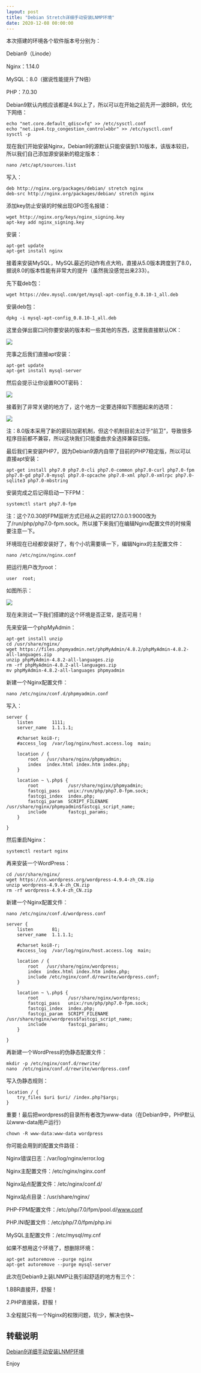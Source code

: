 ```yaml
---
layout: post
title: "Debian Stretch详细手动安装LNMP环境"
date: 2020-12-08 00:00:00
---
```


本次搭建的环境各个软件版本号分别为：

Debian9（Linode）

Nginx：1.14.0

MySQL：8.0（据说性能提升了N倍）

PHP：7.0.30

Debian9默认内核应该都是4.9以上了，所以可以在开始之前先开一波BBR，优化下网络：

```
echo "net.core.default_qdisc=fq" >> /etc/sysctl.conf
echo "net.ipv4.tcp_congestion_control=bbr" >> /etc/sysctl.conf
sysctl -p
```

现在我们开始安装Nginx，Debian9的源默认只能安装到1.10版本，该版本较旧，所以我们自己添加源安装新的稳定版本：

```
nano /etc/apt/sources.list
```

写入：

```
deb http://nginx.org/packages/debian/ stretch nginx
deb-src http://nginx.org/packages/debian/ stretch nginx
```

添加key防止安装的时候出现GPG签名报错：

```
wget http://nginx.org/keys/nginx_signing.key
apt-key add nginx_signing.key
```

安装：

```
apt-get update
apt-get install nginx
```

接着来安装MySQL，MySQL最近的动作有点大哟，直接从5.0版本跨度到了8.0，据说8.0的版本性能有非常大的提升（虽然我没感觉出来233）。

先下载deb包：

```
wget https://dev.mysql.com/get/mysql-apt-config_0.8.10-1_all.deb
```

安装deb包：

```
dpkg -i mysql-apt-config_0.8.10-1_all.deb
```

这里会弹出窗口问你要安装的版本和一些其他的东西，这里我直接默认OK：

![](/images/2020/12/debian9-install-lnmp/debian9-install-lnmp-1.png#alt=debian9-install-lnmp)

完事之后我们直接apt安装：

```
apt-get update
apt-get install mysql-server
```

然后会提示让你设置ROOT密码：

![](/images/2020/12/debian9-install-lnmp/debian9-install-lnmp-2.png#alt=debian9-install-lnmp)

接着到了非常关键的地方了，这个地方一定要选择如下图圈起来的选项：

![](/images/2020/12/debian9-install-lnmp/debian9-install-lnmp-3.png#alt=debian9-install-lnmp)

注：8.0版本采用了新的密码加密机制，但这个机制目前太过于“前卫”，导致很多程序目前都不兼容，所以这块我们只能委曲求全选择兼容旧版。

最后我们来安装PHP7，因为Debian9源内自带了目前的PHP7稳定版，所以可以直接apt安装：

```
apt-get install php7.0 php7.0-cli php7.0-common php7.0-curl php7.0-fpm php7.0-gd php7.0-mysql php7.0-opcache php7.0-xml php7.0-xmlrpc php7.0-sqlite3 php7.0-mbstring
```

安装完成之后记得启动一下FPM：

```
systemctl start php7.0-fpm
```

注：这个7.0.30的FPM监听方式已经从之前的127.0.0.1:9000改为了/run/php/php7.0-fpm.sock。所以接下来我们在编辑Nginx配置文件的时候需要注意一下。

环境现在已经都安装好了，有个小坑需要填一下，编辑Nginx的主配置文件：

```
nano /etc/nginx/nginx.conf
```

把运行用户改为root：

```
user  root;
```

如图所示：

![](/images/2020/12/debian9-install-lnmp/debian9-install-lnmp-4.png#alt=debian9-install-lnmp)

现在来测试一下我们搭建的这个环境是否正常，是否可用！

先来安装一个phpMyAdmin：

```
apt-get install unzip
cd /usr/share/nginx/
wget https://files.phpmyadmin.net/phpMyAdmin/4.8.2/phpMyAdmin-4.8.2-all-languages.zip
unzip phpMyAdmin-4.8.2-all-languages.zip
rm -rf phpMyAdmin-4.8.2-all-languages.zip
mv phpMyAdmin-4.8.2-all-languages phpmyadmin
```

新建一个Nginx配置文件：

```
nano /etc/nginx/conf.d/phpmyadmin.conf
```

写入：

```
server {
    listen       1111;
    server_name  1.1.1.1;

    #charset koi8-r;
    #access_log  /var/log/nginx/host.access.log  main;

    location / {
        root   /usr/share/nginx/phpmyadmin;
        index  index.html index.htm index.php;
    }

    location ~ \.php$ {
        root           /usr/share/nginx/phpmyadmin;
        fastcgi_pass   unix:/run/php/php7.0-fpm.sock;
        fastcgi_index  index.php;
        fastcgi_param  SCRIPT_FILENAME  /usr/share/nginx/phpmyadmin$fastcgi_script_name;
        include        fastcgi_params;
    }

}
```

然后重启Nginx：

```
systemctl restart nginx
```

再来安装一个WordPress：

```
cd /usr/share/nginx/
wget https://cn.wordpress.org/wordpress-4.9.4-zh_CN.zip
unzip wordpress-4.9.4-zh_CN.zip
rm -rf wordpress-4.9.4-zh_CN.zip
```

新建一个Nginx配置文件：

```
nano /etc/nginx/conf.d/wordpress.conf
```

```
server {
    listen       81;
    server_name  1.1.1.1;

    #charset koi8-r;
    #access_log  /var/log/nginx/host.access.log  main;

    location / {
        root   /usr/share/nginx/wordpress;
        index  index.html index.htm index.php;
        include /etc/nginx/conf.d/rewrite/wordpress.conf;
    }

    location ~ \.php$ {
        root           /usr/share/nginx/wordpress;
        fastcgi_pass   unix:/run/php/php7.0-fpm.sock;
        fastcgi_index  index.php;
        fastcgi_param  SCRIPT_FILENAME  /usr/share/nginx/wordpress$fastcgi_script_name;
        include        fastcgi_params;
    }

}
```

再新建一个WordPress的伪静态配置文件：

```
mkdir -p /etc/nginx/conf.d/rewrite/
nano  /etc/nginx/conf.d/rewrite/wordpress.conf
```

写入伪静态规则：

```
location / {
	try_files $uri $uri/ /index.php?$args;
}
```

重要！最后把wordpress的目录所有者改为www-data（在Debian9中，PHP默认以www-data用户运行）

```
chown -R www-data:www-data wordpress
```

你可能会用到的配置文件路径：

Nginx错误日志：/var/log/nginx/error.log

Nginx主配置文件：/etc/nginx/nginx.conf

Nginx站点配置文件：/etc/nginx/conf.d/

Nginx站点目录：/usr/share/nginx/

PHP-FPM配置文件：/etc/php/7.0/fpm/pool.d/www.conf

PHP.INI配置文件：/etc/php/7.0/fpm/php.ini

MySQL主配置文件：/etc/mysql/my.cnf

如果不想用这个环境了，想删除环境：

```
apt-get autoremove --purge nginx
apt-get autoremove --purge mysql-server
```

此次在Debian9上装LNMP让我引起舒适的地方有三个：

1.BBR直接开，舒服！

2.PHP直接装，舒服！

3.全程就只有一个Nginx的权限问题，坑少，解决也快~

## 转载说明

[Debian9详细手动安装LNMP环境](https://lala.im/3894.html)

Enjoy
